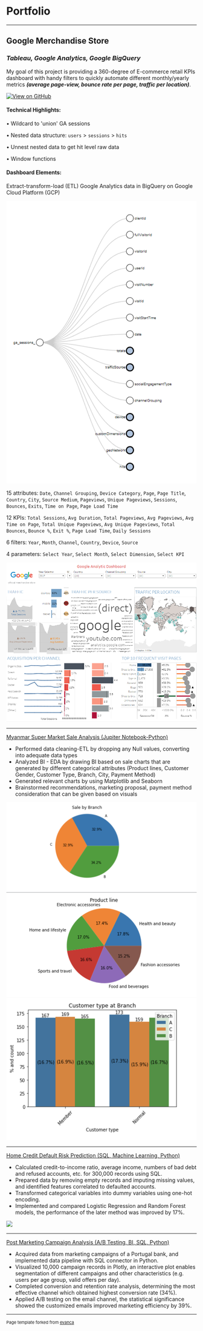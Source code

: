 # Portfolio
---
## Google Merchandise Store 

### *Tableau, Google Analytics, Google BigQuery*

My goal of this project is providing a 360-degree of E-commerce retail KPIs dashboard with handy filters to quickly automate different monthly/yearly metrics ***(average page-view, bounce rate per page, traffic per location)***.

[![View on GitHub](https://img.shields.io/badge/Tableau-View%20on%20Tableau-E97627?logo=Tableau)](https://public.tableau.com/app/profile/amy.hoang02/viz/GoogleMerchandiseStoreAnalytic/Dashboard1)

#### **Technical Highlights:**

• Wildcard to 'union' GA sessions

• Nested data structure: `users` > `sessions` > `hits`

• Unnest nested data to get hit level raw data

• Window functions

#### **Dashboard Elements:** 

Extract-transform-load (ETL) Google Analytics data in BigQuery on Google Cloud Platform (GCP)

<center><img src="images/treemap.PNG"/></center>

15 attributes: `Date`, `Channel Grouping`, `Device Category`, `Page`, `Page Title`, `Country`, `City`, `Source Medium`, `Pageviews`, `Unique Pageviews`, `Sessions`, `Bounces`, `Exits`, `Time on Page`, `Page Load Time`

12 KPIs: `Total Sessions`, `Avg Duration`, `Total Pageviews`, `Avg Pageviews`, `Avg Time on Page`, `Total Unique Pageviews`, `Avg Unique Pageviews`, `Total Bounces`, `Bounce %`, `Exit %`, `Page Load Time`, `Daily Sessions`

6 filters: `Year`, `Month`, `Channel`, `Country`, `Device`, `Source`

4 parameters: `Select Year`, `Select Month`, `Select Dimension`, `Select KPI`

<center><img src="images/GMS.PNG?raw=true"/></center>



---
[Myanmar Super Market Sale Analysis (Jupiter Notebook-Python)](https://github.com/amyhoang02/Myanmar-Super-Market-Sale-Analysis/blob/main/Myanmar-Super-Market-Sale-Analysis.ipynb)
-	Performed data cleaning-ETL by dropping any Null values, converting into adequate data types 
-	Analyzed BI - EDA by drawing BI based on sale charts that are generated by different categorical attributes (Product lines, Customer Gender, Customer Type, Branch, City, Payment Method)
-	Generated relevant charts by using Matplotlib and Seaborn 
-	Brainstormed recommendations, marketing proposal, payment method consideration that can be given based on visuals
<img src="images/python1.png?raw=true"/>
<img src="images/python2.png?raw=true"/>
<img src="images/python3.png?raw=true"/>


---
[Home Credit Default Risk Prediction (SQL, Machine Learning, Python)](https://github.com/shuchangliang/Projects/blob/master/Home%20Credit%20Default%20Risk.ipynb)
-	Calculated credit-to-income ratio, average income, numbers of bad debt and refused accounts, etc. for 300,000 records using SQL.
-	Prepared data by removing empty records and imputing missing values, and identified features correlated to defaulted accounts.
-	Transformed categorical variables into dummy variables using one-hot encoding.
-	Implemented and compared Logistic Regression and Random Forest models, the performance of the later method was improved by 17%.
<img src="images/Random Forest AOC.png?raw=true"/>

---
[Post Marketing Campaign Analysis (A/B Testing, BI, SQL, Python)](https://github.com/shuchangliang/Projects/blob/master/Post%20Campaign%20Analysis%20rev.1.ipynb)
-	Acquired data from marketing campaigns of a Portugal bank, and implemented data pipeline with SQL connector in Python.
-	Visualized 10,000 campaign records in Plotly, an interactive plot enables segmentation of different campaigns and other characteristics (e.g. users per age group, valid offers per day).
-	Completed conversion and retention rate analysis, determining the most effective channel which obtained highest conversion rate (34%).
-	Applied A/B testing on the email channel, the statistical significance showed the customized emails improved marketing efficiency by 39%.





---
<p style="font-size:11px">Page template forked from <a href="https://github.com/evanca/quick-portfolio">evanca</a></p>
<!-- Remove above link if you don't want to attibute -->
